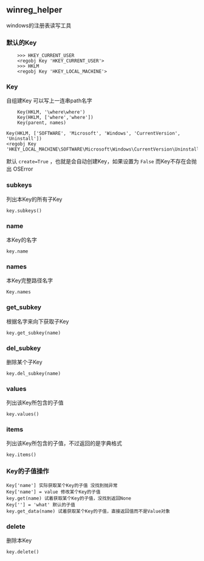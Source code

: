 ## winreg_helper
windows的注册表读写工具

### 默认的Key
```
    >>> HKEY_CURRENT_USER
    <regobj Key 'HKEY_CURRENT_USER'>
    >>> HKLM
    <regobj Key 'HKEY_LOCAL_MACHINE'>
```
### Key
自组建Key 可以写上一连串path名字
```
    Key(HKLM, '\where\where')
    Key(HKLM, ['where','where'])
    Key(parent, names)

Key(HKLM, ['SOFTWARE', 'Microsoft', 'Windows', 'CurrentVersion', 'Uninstall'])
<regobj Key 'HKEY_LOCAL_MACHINE\SOFTWARE\Microsoft\Windows\CurrentVersion\Uninstall'>
```

默认 `create=True` ，也就是会自动创建Key，如果设置为 `False` 而Key不存在会抛出 OSError

### subkeys
列出本Key的所有子Key

```text
key.subkeys()
```

### name
本Key的名字
```text
key.name
```
### names
本Key完整路径名字
```text
Key.names
```

### get_subkey
根据名字来向下获取子Key 
```text
key.get_subkey(name)
```

### del_subkey
删除某个子Key
```text
key.del_subkey(name)
```

### values
列出该Key所包含的子值
```text
key.values()
```

### items
列出该Key所包含的子值，不过返回的是字典格式
```text
key.items()
```
### Key的子值操作
```text
Key['name'] 实际获取某个Key的子值 没找到抛异常
Key['name'] = value 修改某个Key的子值
key.get(name) 试着获取某个Key的子值，没找到返回None
Key[''] = 'what' 默认的子值
key.get_data(name) 试着获取某个Key的子值，直接返回值而不是Value对象
```

### delete
删除本Key
```
key.delete() 
```





